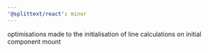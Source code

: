 ```yaml
---
'@splittext/react': minor
---
```


optimisations made to the initialisation of line calculations on initial component mount
